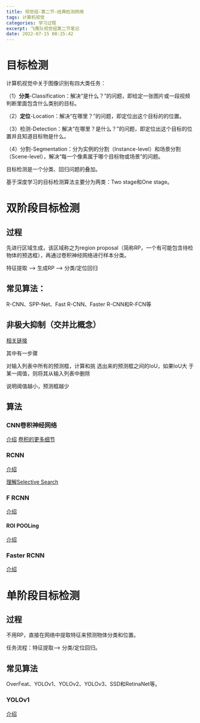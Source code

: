 ```yaml
---
title: 视觉组-第二节-经典检测网络
tags: 计算机视觉
categories: 学习过程
excerpt: 飞鹰队视觉组第二节笔记
date: 2022-07-15 00:25:42
---
```


# 目标检测

计算机视觉中关于图像识别有四大类任务：

（1）**分类**-Classification：解决“是什么？”的问题，即给定一张图片或一段视频判断里面包含什么类别的目标。

（2）**定位**-Location：解决“在哪里？”的问题，即定位出这个目标的的位置。

（3）检测-Detection：解决“在哪里？是什么？”的问题，即定位出这个目标的位置并且知道目标物是什么。

（4）分割-Segmentation：分为实例的分割（Instance-level）和场景分割（Scene-level），解决“每一个像素属于哪个目标物或场景”的问题。

目标检测是一个分类、回归问题的叠加。

基于深度学习的目标检测算法主要分为两类：Two stage和One stage。

# 双阶段目标检测
## 过程
先进行区域生成，该区域称之为region proposal（简称RP，一个有可能包含待检物体的预选框），再通过卷积神经网络进行样本分类。

特征提取 --> 生成RP --> 分类/定位回归

## 常见算法：

R-CNN、SPP-Net、Fast R-CNN、Faster R-CNN和R-FCN等

## 非极大抑制（交并比概念）

[相关链接](https://www.jianshu.com/p/d452b5615850)

其中有一步骤

对输入列表中所有的预测框，计算和挑
选出来的预测框之间的IoU，如果IoU大
于某一阈值，则将其从输入列表中删除

说明阈值越小，预测框越少

## 算法
### CNN卷积神经网络
[介绍](https://blog.csdn.net/qq_25762497/article/details/51052861)
[卷积的更多细节](https://www.zhihu.com/question/49376084)
### RCNN
[介绍](https://zhuanlan.zhihu.com/p/23006190)

[理解Selective Search](https://zhuanlan.zhihu.com/p/39927488)

### F RCNN

[介绍](https://blog.csdn.net/u014380165/article/details/72851319)
#### ROI POOLing
[介绍](https://zhuanlan.zhihu.com/p/328441287#:~:text=RoI%20Pooling%20%E6%98%AF%E7%9B%AE%E6%A0%87%E6%A3%80%E6%B5%8B%E4%BB%BB%E5%8A%A1%E4%B8%AD%E7%9A%84%E5%B8%B8%E8%A7%81%E6%89%8B%E6%AE%B5%EF%BC%8C%E6%9C%80%E6%97%A9%E5%9C%A8%20Faster,R-CNN%20%E4%B8%AD%E6%8F%90%E5%87%BA%EF%BC%8C%E4%BD%9C%E7%94%A8%E6%98%AF%E5%B0%86%E4%B8%80%E7%B3%BB%E5%88%97%E5%A4%A7%E5%B0%8F%E4%B8%8D%E5%90%8C%E7%9A%84%20RoI%20%E6%8A%95%E5%BD%B1%E8%87%B3%E7%89%B9%E5%BE%81%E5%9B%BE%E4%B8%8A%EF%BC%8C%E7%84%B6%E5%90%8E%E9%80%9A%E8%BF%87%E6%B1%A0%E5%8C%96%E6%93%8D%E4%BD%9C%E5%B0%86%E5%AE%83%E4%BB%AC%E5%A4%84%E7%90%86%E4%B8%BA%E4%B8%80%E8%87%B4%E5%A4%A7%E5%B0%8F%EF%BC%8C%E4%BB%8E%E8%80%8C%E6%96%B9%E4%BE%BF%E5%90%8E%E9%9D%A2%E7%9A%84%E7%BD%91%E7%BB%9C%E5%B1%82%E8%BF%9B%E8%A1%8C%E5%A4%84%E7%90%86%EF%BC%88%E5%8E%86%E5%8F%B2%E5%8E%9F%E5%9B%A0%EF%BC%8C%E4%BB%A5%E5%89%8D%E7%9A%84%E7%BD%91%E7%BB%9C%E7%BB%93%E6%9E%84%E4%B8%AD%E6%9C%80%E5%90%8E%E5%87%A0%E5%B1%82%E5%BE%80%E5%BE%80%E6%98%AF%E5%85%A8%E8%BF%9E%E6%8E%A5%E5%B1%82%EF%BC%8C%E5%9B%A0%E6%AD%A4%E9%9C%80%E8%A6%81%E5%9B%BA%E5%AE%9A%E7%9A%84%E8%BE%93%E5%85%A5%E5%B0%BA%E5%AF%B8%EF%BC%89%EF%BC%8C%E5%90%8C%E6%97%B6%E8%B5%B7%E5%88%B0%E4%BA%86%E5%8A%A0%E9%80%9F%E8%AE%A1%E7%AE%97%E7%9A%84%E4%BD%9C%E7%94%A8%E3%80%82)

### Faster RCNN
[介绍](https://zhuanlan.zhihu.com/p/31426458)
# 单阶段目标检测
## 过程
不用RP，直接在网络中提取特征来预测物体分类和位置。

任务流程：特征提取–> 分类/定位回归。

## 常见算法
OverFeat、YOLOv1、YOLOv2、YOLOv3、SSD和RetinaNet等。

### YOLOv1
[介绍](https://zhuanlan.zhihu.com/p/115759795)